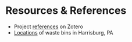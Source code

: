 # Resources & References

- Project [references](https://www.zotero.org/groups/4740296/hackathon_esri/library) on Zotero
- [Locations](https://www.arcgis.com/home/item.html?id=895e5477dfe542b7b07c49c40ba95eec) of waste bins in Harrisburg, PA